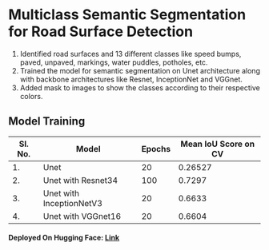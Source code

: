 # Multiclass Semantic Segmentation for Road Surface Detection

1. Identified road surfaces and 13 different classes like speed bumps, paved, unpaved, markings, water puddles, potholes, etc.
2. Trained the model for semantic segmentation on Unet architecture along with backbone architectures like Resnet, InceptionNet and VGGnet.
3. Added mask to images to show the classes according to their respective colors.

## Model Training
|Sl. No.| Model| Epochs| Mean IoU Score on CV|
|-|-|-|-|
|1.|Unet|20|0.26527|
|2.|Unet with Resnet34|100|0.7297|
|3.|Unet with InceptionNetV3|20|0.6633|
|4.|Unet with VGGnet16|20|0.6604|

#### Deployed On Hugging Face: [Link](https://huggingface.co/spaces/shrinidhi-rh/Road-Surface-Detection)
